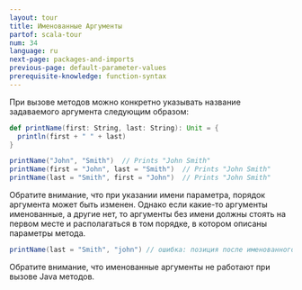 ```yaml
---
layout: tour
title: Именованные Аргументы
partof: scala-tour
num: 34
language: ru
next-page: packages-and-imports
previous-page: default-parameter-values
prerequisite-knowledge: function-syntax
---
```


При вызове методов можно конкретно указывать название задаваемого аргумента следующим образом:

```scala mdoc
def printName(first: String, last: String): Unit = {
  println(first + " " + last)
}

printName("John", "Smith")  // Prints "John Smith"
printName(first = "John", last = "Smith")  // Prints "John Smith"
printName(last = "Smith", first = "John")  // Prints "John Smith"
```
Обратите внимание, что при указании имени параметра, порядок аргумента может быть изменен. Однако если какие-то аргументы именованные, а другие нет, то аргументы без имени должны стоять на первом месте и располагаться в том порядке, в котором описаны параметры метода.

```scala mdoc:fail
printName(last = "Smith", "john") // ошибка: позиция после именованного аргумента
```

Обратите внимание, что именованные аргументы не работают при вызове Java методов.
